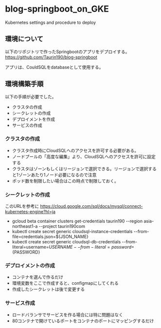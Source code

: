 # blog-springboot_on_GKE
Kubernetes settings and procedure to deploy 

## 環境について
以下のリポジトリで作ったSpringbootのアプリをデプロイする。
https://github.com/Taurin190/blog-springboot


アプリは、CouldSQLをdatabaseとして使用する。

## 環境構築手順
以下の手順が必要でした。
- クラスタの作成
- シークレットの作成
- デプロイメントを作成
- サービスの作成

### クラスタの作成
- クラスタ作成時にCloudSQLへのアクセスを許可する必要がある。
- ノードプールの「高度な編集」より、CloudSQLへのアクセスを許可に設定する
- クラスタはゾーンもしくはリージョンで選択できる。リージョンで選択すると1ゾーンあたり1ノード必要になるので注意
- ポッド数を制限したい場合はこの時点で制限しておく。
### シークレットの作成
このURLを参考に
https://cloud.google.com/sql/docs/mysql/connect-kubernetes-engine?hl=ja

- gcloud beta container clusters get-credentials taurin190 --region asia-northeast1-a --project taurin190com
- kubectl create secret generic cloudsql-instance-credentials --from-file=credentials.json=${JSON_NAME}
- kubectl create secret generic cloudsql-db-credentials --from-literal=username=${USERNAME} --from-literal=password=${PASSWORD}
### デプロイメントの作成
- コンテナを選んで作るだけ
- 環境変数をここで作成すると、configmapにしてくれる
- 作成したシークレットは後で変更する
### サービス作成
- ロードバランサでサービスを作る場合には特に問題はなく
- 80コンテナで開けているポートをコンテナのポートにマッピングするだけ
